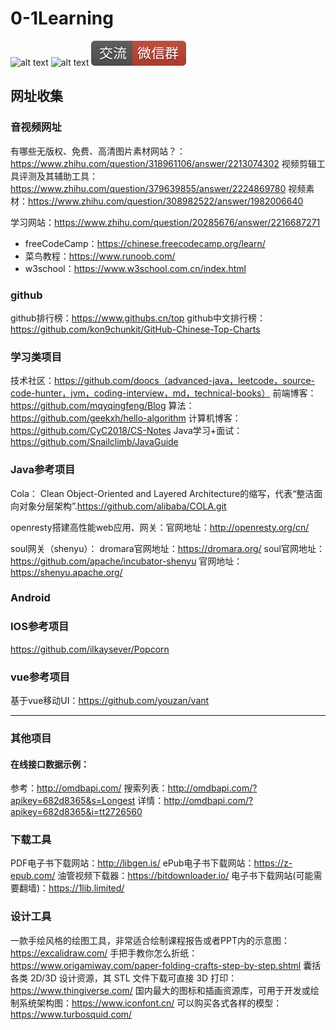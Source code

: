 # 0-1Learning

![alt text](../static/common/svg/luoxiaosheng.svg "公众号")
![alt text](../static/common/svg/luoxiaosheng_learning.svg "学习")
![alt text](../static/common/svg/luoxiaosheng_wechat.svg "微信")


## 网址收集

### 音视频网址

有哪些无版权、免费、高清图片素材网站？：https://www.zhihu.com/question/318961106/answer/2213074302
视频剪辑工具评测及其辅助工具：https://www.zhihu.com/question/379639855/answer/2224869780
视频素材：https://www.zhihu.com/question/308982522/answer/1982006640

学习网站：https://www.zhihu.com/question/20285676/answer/2216687271
- freeCodeCamp：https://chinese.freecodecamp.org/learn/
- 菜鸟教程：https://www.runoob.com/
- w3school：https://www.w3school.com.cn/index.html


### github
github排行榜：https://www.githubs.cn/top
github中文排行榜：https://github.com/kon9chunkit/GitHub-Chinese-Top-Charts

### 学习类项目
技术社区：https://github.com/doocs（advanced-java，leetcode，source-code-hunter，jvm，coding-interview，md，technical-books）
前端博客：https://github.com/mqyqingfeng/Blog
算法：https://github.com/geekxh/hello-algorithm
计算机博客：https://github.com/CyC2018/CS-Notes
Java学习+面试：https://github.com/Snailclimb/JavaGuide

### Java参考项目
Cola： Clean Object-Oriented and Layered Architecture的缩写，代表“整洁面向对象分层架构”.https://github.com/alibaba/COLA.git

openresty搭建高性能web应用、网关：官网地址：http://openresty.org/cn/

soul网关（shenyu）：
dromara官网地址：https://dromara.org/
soul官网地址：https://github.com/apache/incubator-shenyu
官网地址：https://shenyu.apache.org/

### Android


### IOS参考项目 
https://github.com/ilkaysever/Popcorn

### vue参考项目
基于vue移动UI：https://github.com/youzan/vant

---

### 其他项目
#### 在线接口数据示例：
参考：http://omdbapi.com/
搜索列表：http://omdbapi.com/?apikey=682d8365&s=Longest
详情：http://omdbapi.com/?apikey=682d8365&i=tt2726560


### 下载工具
PDF电子书下载网站：http://libgen.is/
ePub电子书下载网站：https://z-epub.com/
油管视频下载器：https://bitdownloader.io/
电子书下载网站(可能需要翻墙)：https://1lib.limited/

### 设计工具
一款手绘风格的绘图工具，非常适合绘制课程报告或者PPT内的示意图：https://excalidraw.com/
手把手教你怎么折纸：https://www.origamiway.com/paper-folding-crafts-step-by-step.shtml
囊括各类 2D/3D 设计资源，其 STL 文件下载可直接 3D 打印：https://www.thingiverse.com/
国内最大的图标和插画资源库，可用于开发或绘制系统架构图：https://www.iconfont.cn/
可以购买各式各样的模型：https://www.turbosquid.com/



